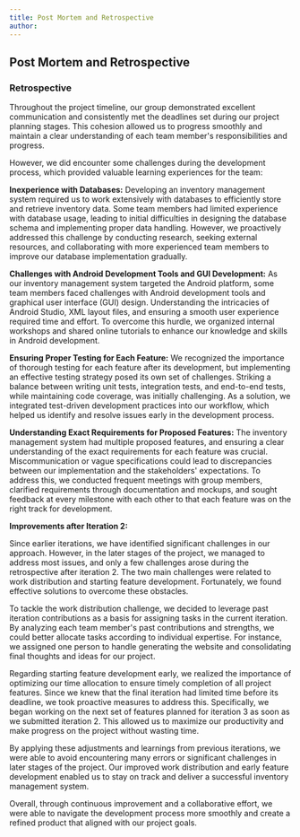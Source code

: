 ```yaml
---
title: Post Mortem and Retrospective
author:  
---
```


## Post Mortem and Retrospective

### Retrospective

Throughout the project timeline, our group demonstrated excellent communication and consistently met the deadlines set during our project planning stages. This cohesion allowed us to progress smoothly and maintain a clear understanding of each team member's responsibilities and progress.

However, we did encounter some challenges during the development process, which provided valuable learning experiences for the team:

**Inexperience with Databases:**
Developing an inventory management system required us to work extensively with databases to efficiently store and retrieve inventory data. Some team members had limited experience with database usage, leading to initial difficulties in designing the database schema and implementing proper data handling. However, we proactively addressed this challenge by conducting research, seeking external resources, and collaborating with more experienced team members to improve our database implementation gradually.

**Challenges with Android Development Tools and GUI Development:**
As our inventory management system targeted the Android platform, some team members faced challenges with Android development tools and graphical user interface (GUI) design. Understanding the intricacies of Android Studio, XML layout files, and ensuring a smooth user experience required time and effort. To overcome this hurdle, we organized internal workshops and shared online tutorials to enhance our knowledge and skills in Android development.

**Ensuring Proper Testing for Each Feature:**
We recognized the importance of thorough testing for each feature after its development, but implementing an effective testing strategy posed its own set of challenges. Striking a balance between writing unit tests, integration tests, and end-to-end tests, while maintaining code coverage, was initially challenging. As a solution, we integrated test-driven development practices into our workflow, which helped us identify and resolve issues early in the development process.

**Understanding Exact Requirements for Proposed Features:**
The inventory management system had multiple proposed features, and ensuring a clear understanding of the exact requirements for each feature was crucial. Miscommunication or vague specifications could lead to discrepancies between our implementation and the stakeholders' expectations. To address this, we conducted frequent meetings with group members, clarified requirements through documentation and mockups, and sought feedback at every milestone with each other to that each feature was on the right track for development.

**Improvements after Iteration 2:**

Since earlier iterations, we have identified significant challenges in our approach. However, in the later stages of the project, we managed to address most issues, and only a few challenges arose during the retrospective after iteration 2. The two main challenges were related to work distribution and starting feature development. Fortunately, we found effective solutions to overcome these obstacles.

To tackle the work distribution challenge, we decided to leverage past iteration contributions as a basis for assigning tasks in the current iteration. By analyzing each team member's past contributions and strengths, we could better allocate tasks according to individual expertise. For instance, we assigned one person to handle generating the website and consolidating final thoughts and ideas for our project.

Regarding starting feature development early, we realized the importance of optimizing our time allocation to ensure timely completion of all project features. Since we knew that the final iteration had limited time before its deadline, we took proactive measures to address this. Specifically, we began working on the next set of features planned for iteration 3 as soon as we submitted iteration 2. This allowed us to maximize our productivity and make progress on the project without wasting time.

By applying these adjustments and learnings from previous iterations, we were able to avoid encountering many errors or significant challenges in later stages of the project. Our improved work distribution and early feature development enabled us to stay on track and deliver a successful inventory management system.

Overall, through continuous improvement and a collaborative effort, we were able to navigate the development process more smoothly and create a refined product that aligned with our project goals.
